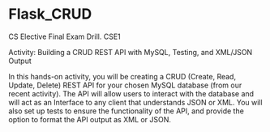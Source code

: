 # Flask_CRUD
CS Elective
Final Exam Drill. CSE1

Activity: Building a CRUD REST API with MySQL, Testing, and XML/JSON Output

In this hands-on activity, you will be creating a CRUD (Create, Read, Update, Delete) REST API for your chosen MySQL database (from
our recent activity). The API will allow users to interact with the database and will act as an Interface to any client that understands
JSON or XML. You will also set up tests to ensure the functionality of the API, and provide the option to format the API output as XML
or JSON.
